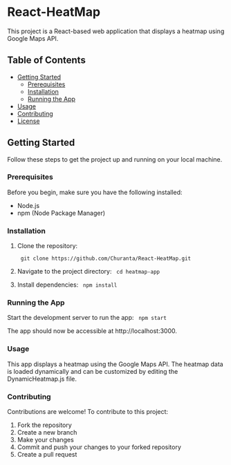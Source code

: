 # React-HeatMap

This project is a React-based web application that displays a heatmap using Google Maps API.

## Table of Contents

- [Getting Started](#getting-started)
  - [Prerequisites](#prerequisites)
  - [Installation](#installation)
  - [Running the App](#running-the-app)
- [Usage](#usage)
- [Contributing](#contributing)
- [License](#license)

## Getting Started

Follow these steps to get the project up and running on your local machine.

### Prerequisites

Before you begin, make sure you have the following installed:

- Node.js
- npm (Node Package Manager)

### Installation

1. Clone the repository:

   ``` git clone https://github.com/Churanta/React-HeatMap.git```

2. Navigate to the project directory:
    ``` cd heatmap-app```

3. Install dependencies:
    ``` npm install```

### Running the App
Start the development server to run the app:
``` npm start```

The app should now be accessible at http://localhost:3000.

### Usage
This app displays a heatmap using the Google Maps API. The heatmap data is loaded dynamically and can be customized by editing the DynamicHeatmap.js file.


### Contributing
Contributions are welcome! To contribute to this project:

1. Fork the repository
2. Create a new branch
3. Make your changes
4. Commit and push your changes to your forked repository
5. Create a pull request
